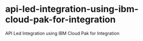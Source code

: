 # api-led-integration-using-ibm-cloud-pak-for-integration
API Led Integration using IBM Cloud Pak for Integration
